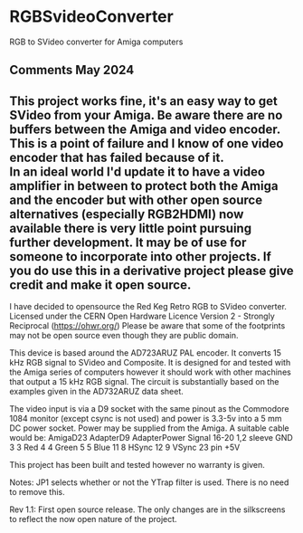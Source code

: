 # RGBSvideoConverter
RGB to SVideo converter for Amiga computers


Comments May 2024
----------------------------------------------------
This project works fine, it's an easy way to get SVideo from your Amiga.
Be aware there are no buffers between the Amiga and video encoder.  This is a point of failure and I know of one video encoder that has failed because of it.  
In an ideal world I'd update it to have a video amplifier in between to protect both the Amiga and the encoder but with other open source alternatives (especially RGB2HDMI) now available there is very little point pursuing further development.  It may be of use for someone to incorporate into other projects.
If you do use this in a derivative project please give credit and make it open source.
----------------------------------------------------


I have decided to opensource the Red Keg Retro RGB to SVideo converter.
Licensed under the CERN Open Hardware Licence Version 2 - Strongly Reciprocal (https://ohwr.org/)
Please be aware that some of the footprints may not be open source even though they are public domain.

This device is based around the AD723ARUZ PAL encoder.  It converts 15 kHz RGB signal to SVideo and Composite.  It is designed for and tested with the Amiga series of computers however it should work with other machines that output a 15 kHz RGB signal.  The circuit is substantially based on the examples given in the AD732ARUZ data sheet.

The video input is via a D9 socket with the same pinout as the Commodore 1084 monitor (except csync is not used) and power is 3.3-5v into a 5 mm DC power socket.  Power may be supplied from the Amiga.  A suitable cable would be:
AmigaD23 AdapterD9  AdapterPower   Signal
  16-20    1,2         sleeve       GND
    3       3                       Red
    4       4                       Green
    5       5                       Blue
    11      8                       HSync
    12      9                       VSync
    23                  pin         +5V

This project has been built and tested however no warranty is given.

Notes:
JP1 selects whether or not the YTrap filter is used.  There is no need to remove this.


Rev 1.1:
First open source release.
The only changes are in the silkscreens to reflect the now open nature of the project.
